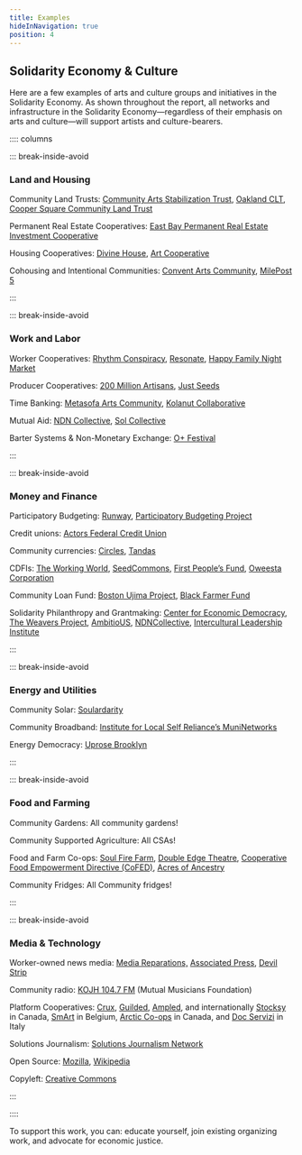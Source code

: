 ```yaml
---
title: Examples
hideInNavigation: true
position: 4
---
```


## Solidarity Economy & Culture

Here are a few examples of arts and culture groups and initiatives in the Solidarity Economy. As shown throughout the report, all networks and infrastructure in the Solidarity Economy—regardless of their emphasis on arts and culture—will support artists and culture-bearers.

:::: columns

::: break-inside-avoid

### Land and Housing 

Community Land Trusts: [Community Arts Stabilization Trust](https://cast-sf.org/), [Oakland CLT](https://oakclt.org/), [Cooper Square Community Land Trust](https://wp.nyu.edu/land/whats-the-cooper-square-community-land-trust/)

Permanent Real Estate Cooperatives: [East Bay Permanent Real Estate Investment Cooperative](https://ebprec.org/)

Housing Cooperatives: [Divine House](https://www.ic.org/directory/), [Art Cooperative](https://www.ic.org/artcommunes/)

Cohousing and Intentional Communities: [Convent Arts Community](https://www.ic.org/artcommunes/), [MilePost 5](https://www.ic.org/artcommunes/)

:::

::: break-inside-avoid

### Work and Labor

Worker Cooperatives: [Rhythm Conspiracy](http://www.rhythmconspiracy.com/), [Resonate](https://resonate.is/), [Happy Family Night Market](https://www.happyfamilymkt.com/mission)

Producer Cooperatives: [200 Million Artisans](https://200millionartisans.org/about), [Just Seeds](https://justseeds.org/)

Time Banking: [Metasofa Arts Community](https://www.ic.org/directory/metasofa-artists-community/), [Kolanut Collaborative](https://kolanutcollab.org/)

Mutual Aid: [NDN Collective](https://ndncollective.org/), [Sol Collective](http://www.solcollective.org/)

Barter Systems & Non-Monetary Exchange: [O+ Festival](https://www.nytimes.com/2013/11/16/arts/music/the-o-festival-expands-to-san-francisco.html)

:::

::: break-inside-avoid

### Money and Finance

Participatory Budgeting: [Runway](https://www.runway.family/runway-overview), [Participatory Budgeting Project](https://www.participatorybudgeting.org/)

Credit unions: [Actors Federal Credit Union](https://www.actorsfcu.com/)

Community currencies: [Circles](https://www.therightscollective.com/solidarity-circles), [Tandas](http://www.anthropology.uci.edu/~wmmaurer/courses/anthro_money_2004/Tandas.htm)

CDFIs: [The Working World](https://www.theworkingworld.org/us/), [SeedCommons](https://seedcommons.org/), [First People’s Fund](https://www.firstpeoplesfund.org/), [Oweesta Corporation](https://www.oweesta.org/)

Community Loan Fund: [Boston Ujima Project](https://www.ujimaboston.com/), [Black Farmer Fund](https://www.blackfarmerfund.org/)

Solidarity Philanthropy and Grantmaking: [Center for Economic Democracy](https://www.economicdemocracy.us/), [The Weavers Project](https://www.theweaversproject.org/history), [AmbitioUS](https://ambitio-us.org/), [NDNCollective](https://ndncollective.org/), [Intercultural Leadership Institute](http://www.weareili.org)

:::

::: break-inside-avoid

### Energy and Utilities

Community Solar: [Soulardarity](https://www.soulardarity.com/)

Community Broadband: [Institute for Local Self Reliance’s MuniNetworks](https://muninetworks.org/)

Energy Democracy: [Uprose Brooklyn](https://www.uprose.org/sunset-park-solar)

:::

::: break-inside-avoid

### Food and Farming

Community Gardens: All community gardens!

Community Supported Agriculture: All CSAs!

Food and Farm Co-ops: [Soul Fire Farm](https://www.soulfirefarm.org/), [Double Edge Theatre](https://doubleedgetheatre.org/), [Cooperative Food Empowerment Directive (CoFED)](https://www.cofed.coop/), [Acres of Ancestry](https://acresofancestry.org/)

Community Fridges: All Community fridges!

:::

::: break-inside-avoid

### Media & Technology

Worker-owned news media: [Media Reparations,](https://mediareparations.org/) [Associated Press](https://www.ap.org/about/), [Devil Strip](https://thedevilstrip.com/)

Community radio: [KOJH 104.7 FM](https://www.kojhfm.org/) (Mutual Musicians Foundation)

Platform Cooperatives: [Crux](https://crux.coop), [Guilded](https://www.usworker.coop/guilded/), [Ampled](https://www.ampled.com/), and internationally [Stocksy](https://www.stocksy.com/) in Canada, [SmArt](https://smart.coop/) in Belgium, [Arctic Co-ops](https://arctic-coop.com/) in Canada, and [Doc Servizi](https://docservizi.retedoc.net/en/) in Italy

Solutions Journalism: [Solutions Journalism Network](https://www.solutionsjournalism.org/)

Open Source: [Mozilla](https://www.mozilla.org/en-US/), [Wikipedia](https://www.wikipedia.org/)

Copyleft: [Creative Commons](https://creativecommons.org/)

:::

::::

To support this work, you can: educate yourself, join existing organizing work, and advocate for economic justice.
